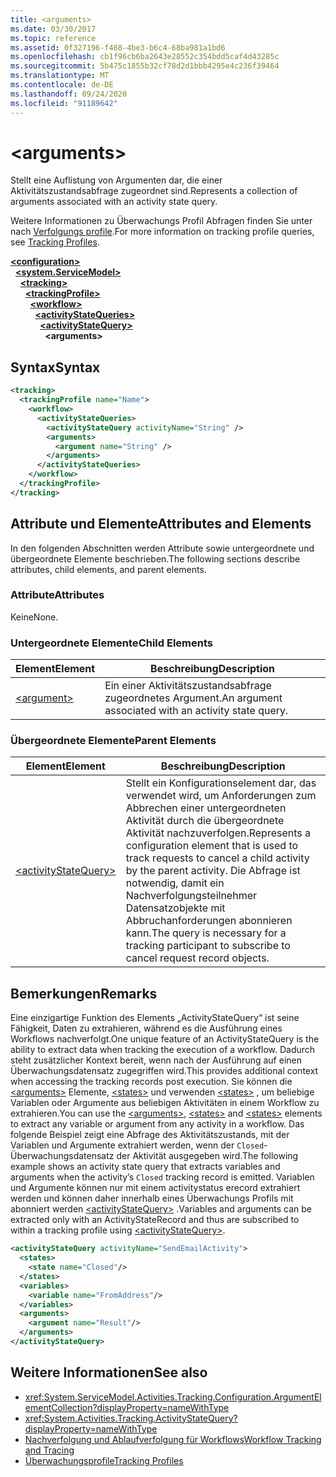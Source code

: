 ```yaml
---
title: <arguments>
ms.date: 03/30/2017
ms.topic: reference
ms.assetid: 0f327196-f468-4be3-b6c4-68ba981a1bd6
ms.openlocfilehash: cb1f96cb6ba2643e28552c354bdd5caf4d43285c
ms.sourcegitcommit: 5b475c1855b32cf78d2d1bbb4295e4c236f39464
ms.translationtype: MT
ms.contentlocale: de-DE
ms.lasthandoff: 09/24/2020
ms.locfileid: "91189642"
---
```

# \<arguments>

<span data-ttu-id="70325-101">Stellt eine Auflistung von Argumenten dar, die einer Aktivitätszustandsabfrage zugeordnet sind.</span><span class="sxs-lookup"><span data-stu-id="70325-101">Represents a collection of arguments associated with an activity state query.</span></span>  
  
 <span data-ttu-id="70325-102">Weitere Informationen zu Überwachungs Profil Abfragen finden Sie unter nach [Verfolgungs profile](../../../windows-workflow-foundation/tracking-profiles.md).</span><span class="sxs-lookup"><span data-stu-id="70325-102">For more information on tracking profile queries, see [Tracking Profiles](../../../windows-workflow-foundation/tracking-profiles.md).</span></span>  
  
[**\<configuration>**](../configuration-element.md)\
&nbsp;&nbsp;[**\<system.ServiceModel>**](system-servicemodel-of-workflow.md)\
&nbsp;&nbsp;&nbsp;&nbsp;[**\<tracking>**](tracking.md)\
&nbsp;&nbsp;&nbsp;&nbsp;&nbsp;&nbsp;[**\<trackingProfile>**](trackingprofile.md)\
&nbsp;&nbsp;&nbsp;&nbsp;&nbsp;&nbsp;&nbsp;&nbsp;[**\<workflow>**](workflow.md)\
&nbsp;&nbsp;&nbsp;&nbsp;&nbsp;&nbsp;&nbsp;&nbsp;&nbsp;&nbsp;[**\<activityStateQueries>**](activitystatequeries.md)\
&nbsp;&nbsp;&nbsp;&nbsp;&nbsp;&nbsp;&nbsp;&nbsp;&nbsp;&nbsp;&nbsp;&nbsp;[**\<activityStateQuery>**](activitystatequery.md)\
&nbsp;&nbsp;&nbsp;&nbsp;&nbsp;&nbsp;&nbsp;&nbsp;&nbsp;&nbsp;&nbsp;&nbsp;&nbsp;&nbsp;**\<arguments>**  
  
## <a name="syntax"></a><span data-ttu-id="70325-103">Syntax</span><span class="sxs-lookup"><span data-stu-id="70325-103">Syntax</span></span>  
  
```xml
<tracking>
  <trackingProfile name="Name">
    <workflow>
      <activityStateQueries>
        <activityStateQuery activityName="String" />
        <arguments>
          <argument name="String" />
        </arguments>
      </activityStateQueries>
    </workflow>
  </trackingProfile>
</tracking>  
```  
  
## <a name="attributes-and-elements"></a><span data-ttu-id="70325-104">Attribute und Elemente</span><span class="sxs-lookup"><span data-stu-id="70325-104">Attributes and Elements</span></span>  

 <span data-ttu-id="70325-105">In den folgenden Abschnitten werden Attribute sowie untergeordnete und übergeordnete Elemente beschrieben.</span><span class="sxs-lookup"><span data-stu-id="70325-105">The following sections describe attributes, child elements, and parent elements.</span></span>  
  
### <a name="attributes"></a><span data-ttu-id="70325-106">Attribute</span><span class="sxs-lookup"><span data-stu-id="70325-106">Attributes</span></span>  

 <span data-ttu-id="70325-107">Keine</span><span class="sxs-lookup"><span data-stu-id="70325-107">None.</span></span>  
  
### <a name="child-elements"></a><span data-ttu-id="70325-108">Untergeordnete Elemente</span><span class="sxs-lookup"><span data-stu-id="70325-108">Child Elements</span></span>  
  
|<span data-ttu-id="70325-109">Element</span><span class="sxs-lookup"><span data-stu-id="70325-109">Element</span></span>|<span data-ttu-id="70325-110">Beschreibung</span><span class="sxs-lookup"><span data-stu-id="70325-110">Description</span></span>|  
|-------------|-----------------|  
|[\<argument>](argument.md)|<span data-ttu-id="70325-111">Ein einer Aktivitätszustandsabfrage zugeordnetes Argument.</span><span class="sxs-lookup"><span data-stu-id="70325-111">An argument associated with an activity state query.</span></span>|  
  
### <a name="parent-elements"></a><span data-ttu-id="70325-112">Übergeordnete Elemente</span><span class="sxs-lookup"><span data-stu-id="70325-112">Parent Elements</span></span>  
  
|<span data-ttu-id="70325-113">Element</span><span class="sxs-lookup"><span data-stu-id="70325-113">Element</span></span>|<span data-ttu-id="70325-114">Beschreibung</span><span class="sxs-lookup"><span data-stu-id="70325-114">Description</span></span>|  
|-------------|-----------------|  
|[\<activityStateQuery>](activitystatequery.md)|<span data-ttu-id="70325-115">Stellt ein Konfigurationselement dar, das verwendet wird, um Anforderungen zum Abbrechen einer untergeordneten Aktivität durch die übergeordnete Aktivität nachzuverfolgen.</span><span class="sxs-lookup"><span data-stu-id="70325-115">Represents a configuration element that is used to track requests to cancel a child activity by the parent activity.</span></span> <span data-ttu-id="70325-116">Die Abfrage ist notwendig, damit ein Nachverfolgungsteilnehmer Datensatzobjekte mit Abbruchanforderungen abonnieren kann.</span><span class="sxs-lookup"><span data-stu-id="70325-116">The query is necessary for a tracking participant to subscribe to cancel request record objects.</span></span>|  
  
## <a name="remarks"></a><span data-ttu-id="70325-117">Bemerkungen</span><span class="sxs-lookup"><span data-stu-id="70325-117">Remarks</span></span>  

 <span data-ttu-id="70325-118">Eine einzigartige Funktion des Elements „ActivityStateQuery“ ist seine Fähigkeit, Daten zu extrahieren, während es die Ausführung eines Workflows nachverfolgt.</span><span class="sxs-lookup"><span data-stu-id="70325-118">One unique feature of an ActivityStateQuery is the ability to extract data when tracking the execution of a workflow.</span></span> <span data-ttu-id="70325-119">Dadurch steht zusätzlicher Kontext bereit, wenn nach der Ausführung auf einen Überwachungsdatensatz zugegriffen wird.</span><span class="sxs-lookup"><span data-stu-id="70325-119">This provides additional context when accessing the tracking records post execution.</span></span> <span data-ttu-id="70325-120">Sie können die [\<arguments>](arguments.md) Elemente, [\<states>](states.md) und verwenden [\<states>](states.md) , um beliebige Variablen oder Argumente aus beliebigen Aktivitäten in einem Workflow zu extrahieren.</span><span class="sxs-lookup"><span data-stu-id="70325-120">You can use the [\<arguments>](arguments.md), [\<states>](states.md) and [\<states>](states.md) elements to extract any variable or argument from any activity in a workflow.</span></span> <span data-ttu-id="70325-121">Das folgende Beispiel zeigt eine Abfrage des Aktivitätszustands, mit der Variablen und Argumente extrahiert werden, wenn der `Closed`-Überwachungsdatensatz der Aktivität ausgegeben wird.</span><span class="sxs-lookup"><span data-stu-id="70325-121">The following example shows an activity state query that extracts variables and arguments when the activity’s `Closed` tracking record is emitted.</span></span> <span data-ttu-id="70325-122">Variablen und Argumente können nur mit einem activitystatus erecord extrahiert werden und können daher innerhalb eines Überwachungs Profils mit abonniert werden [\<activityStateQuery>](activitystatequery.md) .</span><span class="sxs-lookup"><span data-stu-id="70325-122">Variables and arguments can be extracted only with an ActivityStateRecord and thus are subscribed to within a tracking profile using [\<activityStateQuery>](activitystatequery.md).</span></span>  
  
```xml  
<activityStateQuery activityName="SendEmailActivity">  
  <states>  
    <state name="Closed"/>  
  </states>  
  <variables>  
    <variable name="FromAddress"/>  
  </variables>  
  <arguments>  
    <argument name="Result"/>  
  </arguments>  
</activityStateQuery>  
```  
  
## <a name="see-also"></a><span data-ttu-id="70325-123">Weitere Informationen</span><span class="sxs-lookup"><span data-stu-id="70325-123">See also</span></span>

- <xref:System.ServiceModel.Activities.Tracking.Configuration.ArgumentElementCollection?displayProperty=nameWithType>
- <xref:System.Activities.Tracking.ActivityStateQuery?displayProperty=nameWithType>
- [<span data-ttu-id="70325-124">Nachverfolgung und Ablaufverfolgung für Workflows</span><span class="sxs-lookup"><span data-stu-id="70325-124">Workflow Tracking and Tracing</span></span>](../../../windows-workflow-foundation/workflow-tracking-and-tracing.md)
- [<span data-ttu-id="70325-125">Überwachungsprofile</span><span class="sxs-lookup"><span data-stu-id="70325-125">Tracking Profiles</span></span>](../../../windows-workflow-foundation/tracking-profiles.md)
